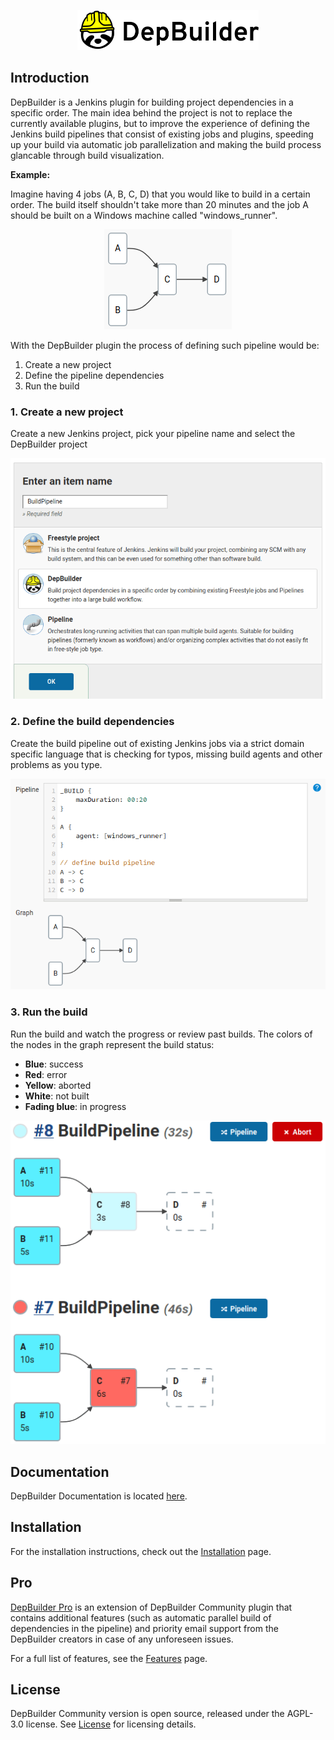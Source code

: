 <p align="center">
    <img src="docs/_static/logo_dark_min.png" height="64" alt="DepBuilder logo">
</p>


## Introduction

DepBuilder is a Jenkins plugin for building project dependencies in a specific
order. The main idea behind the project is not to replace the currently
available plugins, but to improve the experience of defining the Jenkins build
pipelines that consist of existing jobs and plugins, speeding up your build
via automatic job parallelization and making the build process glancable
through build visualization. 

**Example:**

Imagine having 4 jobs (A, B, C, D) that you would like to build in a certain 
order. The build itself shouldn't take more than 20 minutes and the job A
should be built on a Windows machine called "windows_runner".

<p align="center">
    <img src="docs/docs/images/initialBuildDefinition_min.png" alt="Desired build pipeline definition" />
</p>

With the DepBuilder plugin the process of defining such pipeline would be:

1. Create a new project
2. Define the pipeline dependencies
3. Run the build 


### 1. Create a new project

Create a new Jenkins project, pick your pipeline name and select the DepBuilder project

<p align="center">
    <img src="docs/docs/images/ui/newProject_min.png" alt="Create a new DepBuilder project through Jenkins New Item option">
</p>


### 2. Define the build dependencies

Create the build pipeline out of existing Jenkins jobs via a strict domain specific
language that is checking for typos, missing build agents and other problems as you
type.

<p align="center">
    <img src="docs/docs/images/intro/pipelineDefinition_min.png" alt="Definition of the DepBuilder Pipeline script"/>
</p>


### 3. Run the build

Run the build and watch the progress or review past builds. The colors of the nodes in
the graph represent the build status:

* **Blue**: success
* **Red**: error
* **Yellow**: aborted
* **White**: not built
* **Fading blue**: in progress

<p align="center">
    <img src="docs/docs/images/intro/buildHistory_min.png" alt="DepBuilder pipeline build visualization"/>
</p>


## Documentation

DepBuilder Documentation is located [here](https://docs.royalsloth.eu/depbuilder/latest/docs/000_intro.html).


## Installation 

For the installation instructions, check out the [Installation](https://docs.royalsloth.eu/depbuilder/latest/docs/004_installation.html) page.


## Pro

[DepBuilder Pro](https://www.royalsloth.eu/products/depbuilder/) is an extension of DepBuilder Community 
plugin that contains additional features (such as automatic parallel build of dependencies in the pipeline) 
and priority email support from the DepBuilder creators in case of any unforeseen
issues.

For a full list of features, see the [Features](https://docs.royalsloth.eu/depbuilder/latest/docs/001_features.html) page.


## License

DepBuilder Community version is open source, released under the AGPL-3.0 license.
See [License](LICENSE) for licensing details.
